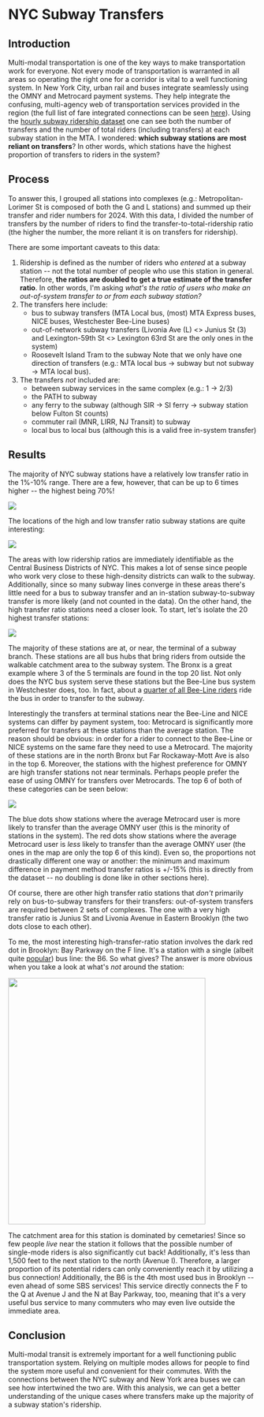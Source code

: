 # NYC Subway Transfers

## Introduction
Multi-modal transportation is one of the key ways to make transportation work for everyone. Not every mode of transportation is warranted in all areas so operating the right one for a corridor is vital to a well functioning system. In New York City, urban rail and buses integrate seamlessly using the OMNY and Metrocard payment systems. They help integrate the confusing, multi-agency web of transportation services provided in the region (the full list of fare integrated connections can be seen [here](https://en.wikipedia.org/wiki/New_York_City_transit_fares#Current_fares)). Using the [hourly subway ridership dataset](https://data.ny.gov/Transportation/MTA-Subway-Hourly-Ridership-2020-2024/wujg-7c2s/about_data) one can see both the number of transfers and the number of total riders (including transfers) at each subway station in the MTA. I wondered: **which subway stations are most reliant on transfers**? In other words, which stations have the highest proportion of transfers to riders in the system?  

## Process
To answer this, I grouped all stations into complexes (e.g.: Metropolitan-Lorimer St is composed of both the G and L stations) and summed up their transfer and rider numbers for 2024. With this data, I divided the number of transfers by the number of riders to find the transfer-to-total-ridership ratio (the higher the number, the more reliant it is on transfers for ridership). 

There are some important caveats to this data:
1. Ridership is defined as the number of riders who *entered* at a subway station -- not the total number of people who use this station in general. Therefore, **the ratios are doubled to get a true estimate of the transfer ratio**. In other words, I'm asking *what's the ratio of users who make an out-of-system transfer to or from each subway station?*
2. The transfers here include:
    - bus to subway transfers (MTA Local bus, (most) MTA Express buses, NICE buses, Westchester Bee-Line buses)
    - out-of-network subway transfers (Livonia Ave (L) <> Junius St (3) and Lexington-59th St <> Lexington 63rd St are the only ones in the system)
    - Roosevelt Island Tram to the subway
    Note that we only have one direction of transfers (e.g.: MTA local bus -> subway but not subway -> MTA local bus).
3. The transfers *not* included are:
    - between subway services in the same complex (e.g.: 1 -> 2/3)
    - the PATH to subway
    - any ferry to the subway (although SIR -> SI ferry -> subway station below Fulton St counts)
    - commuter rail (MNR, LIRR, NJ Transit) to subway
    - local bus to local bus (although this is a valid free in-system transfer)
 
## Results
The majority of NYC subway stations have a relatively low transfer ratio in the 1%-10% range. There are a few, however, that can be up to 6 times higher -- the highest being 70%! 

![](saved_data/distribution_of_station_transfer_ratios.png)

The locations of the high and low transfer ratio subway stations are quite interesting: 

![](saved_data/all_station_transfer_ratios.png)

The areas with low ridership ratios are immediately identifiable as the Central Business Districts of NYC. This makes a lot of sense since people who work very close to these high-density districts can walk to the subway. Additionally, since so many subway lines converge in these areas there's little need for a bus to subway transfer and an in-station subway-to-subway transfer is more likely (and not counted in the data). On the other hand, the high transfer ratio stations need a closer look. To start, let's isolate the 20 highest transfer stations: 

![](saved_data/top_20_station_transfer_ratios.png)

The majority of these stations are at, or near, the terminal of a subway branch. These stations are all bus hubs that bring riders from outside the walkable catchment area to the subway system. The Bronx is a great example where 3 of the 5 terminals are found in the top 20 list. Not only does the NYC bus system serve these stations but the Bee-Line bus system in Westchester does, too. In fact, about a [quarter of all Bee-Line riders](https://tstc.org/wp-content/uploads/2024/07/2024-07-08_Buzz-on-the-Bee-Line-2.0.pdf) ride the bus in order to transfer to the subway. 

Interestingly the transfers at terminal stations near the Bee-Line and NICE systems can differ by payment system, too: Metrocard is significantly more preferred for transfers at these stations than the average station. The reason should be obvious: in order for a rider to connect to the Bee-Line or NICE systems on the same fare they need to use a Metrocard. The majority of these stations are in the north Bronx but Far Rockaway-Mott Ave is also in the top 6. Moreover, the stations with the highest preference for OMNY are high transfer stations not near terminals. Perhaps people prefer the ease of using OMNY for transfers over Metrocards. The top 6 of both of these categories can be seen below: 

![](saved_data/station_transfer_ratios_by_payment.png)

The blue dots show stations where the average Metrocard user is more likely to transfer than the average OMNY user (this is the minority of stations in the system). The red dots show stations where the average Metrocard user is *less* likely to transfer than the average OMNY user (the ones in the map are only the top 6 of this kind). Even so, the proportions not drastically different one way or another: the minimum and maximum difference in payment method transfer ratios is +/-15% (this is directly from the dataset -- no doubling is done like in other sections here).   

Of course, there are other high transfer ratio stations that *don't* primarily rely on bus-to-subway transfers for their transfers: out-of-system transfers are required between 2 sets of complexes. The one with a very high transfer ratio is Junius St and Livonia Avenue in Eastern Brooklyn (the two dots close to each other). 

To me, the most interesting high-transfer-ratio station involves the dark red dot in Brooklyn: Bay Parkway on the F line. It's a station with a single (albeit quite [popular](https://www.mta.info/document/113336)) bus line: the B6. So what gives? The answer is more obvious when you take a look at what's *not* around the station: 

<img src="saved_data/Bay_Pkwy_screenshot.png" width="400" height="500">

The catchment area for this station is dominated by cemetaries! Since so few people *live* near the station it follows that the possible number of single-mode riders is also significantly cut back! Additionally, it's less than 1,500 feet to the next station to the north (Avenue I). Therefore, a larger proportion of its potential riders can only conveniently reach it by utilizing a bus connection! Additionally, the B6 is the 4th most used bus in Brooklyn -- even ahead of some SBS services! This service directly connects the F to the Q at Avenue J and the N at Bay Parkway, too, meaning that it's a very useful bus service to many commuters who may even live outside the immediate area.  

## Conclusion
Multi-modal transit is extremely important for a well functioning public transportation system. Relying on multiple modes allows for people to find the system more useful and convenient for their commutes. With the connections between the NYC subway and New York area buses we can see how intertwined the two are. With this analysis, we can get a better understanding of the unique cases where transfers make up the majority of a subway station's ridership. 
